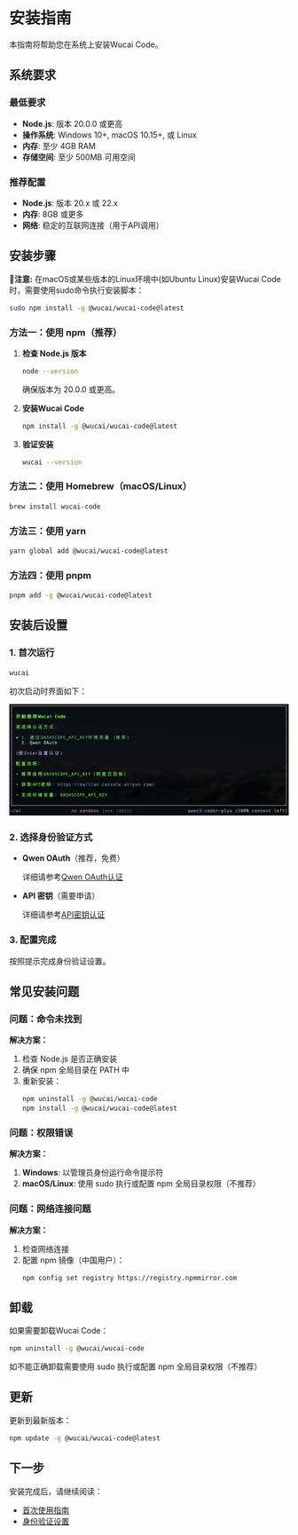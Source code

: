 # 安装指南

本指南将帮助您在系统上安装Wucai Code。

## 系统要求

### 最低要求
- **Node.js**: 版本 20.0.0 或更高
- **操作系统**: Windows 10+, macOS 10.15+, 或 Linux
- **内存**: 至少 4GB RAM
- **存储空间**: 至少 500MB 可用空间

### 推荐配置
- **Node.js**: 版本 20.x 或 22.x
- **内存**: 8GB 或更多
- **网络**: 稳定的互联网连接（用于API调用）

## 安装步骤

🌟**注意:** 在macOS或某些版本的Linux环境中(如Ubuntu Linux)安装Wucai Code时，需要使用sudo命令执行安装脚本：

```bash
sudo npm install -g @wucai/wucai-code@latest
```

### 方法一：使用 npm（推荐）

1. **检查 Node.js 版本**
   ```bash
   node --version
   ```
   确保版本为 20.0.0 或更高。

2. **安装Wucai Code**
   ```bash
   npm install -g @wucai/wucai-code@latest
   ```

3. **验证安装**
   ```bash
   wucai --version
   ```

### 方法二：使用 Homebrew（macOS/Linux）

```bash
brew install wucai-code
```

### 方法三：使用 yarn

```bash
yarn global add @wucai/wucai-code@latest
```

### 方法四：使用 pnpm

```bash
pnpm add -g @wucai/wucai-code@latest
```

## 安装后设置

### 1. 首次运行
```bash
wucai
```

初次启动时界面如下：

![wucai-code](../assets/images/wucai_firstlaunch.png)


### 2. 选择身份验证方式
- **Qwen OAuth**（推荐，免费）

   详细请参考[Qwen OAuth认证](authentication.md#方法二qwen-oauth)


- **API 密钥**（需要申请）

   详细请参考[API密钥认证](authentication.md#方法一api密钥)


### 3. 配置完成
按照提示完成身份验证设置。

## 常见安装问题

### 问题：命令未找到
**解决方案：**
1. 检查 Node.js 是否正确安装
2. 确保 npm 全局目录在 PATH 中
3. 重新安装：
   ```bash
   npm uninstall -g @wucai/wucai-code
   npm install -g @wucai/wucai-code@latest
   ```

### 问题：权限错误
**解决方案：**
1. **Windows**: 以管理员身份运行命令提示符
2. **macOS/Linux**: 使用 sudo 执行或配置 npm 全局目录权限（不推荐）

### 问题：网络连接问题
**解决方案：**
1. 检查网络连接
2. 配置 npm 镜像（中国用户）：
   ```bash
   npm config set registry https://registry.npmmirror.com
   ```

## 卸载

如果需要卸载Wucai Code：

```bash
npm uninstall -g @wucai/wucai-code
```
如不能正确卸载需要使用 sudo 执行或配置 npm 全局目录权限（不推荐）

## 更新

更新到最新版本：

```bash
npm update -g @wucai/wucai-code@latest
```

## 下一步

安装完成后，请继续阅读：
- [首次使用指南](./first-steps.md)
- [身份验证设置](./authentication.md)
